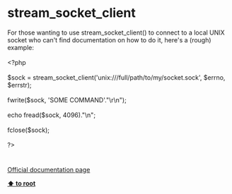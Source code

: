# stream_socket_client




<div class="phpcode"><span class="html">
For those wanting to use stream_socket_client() to connect to a local UNIX socket who can&apos;t find documentation on how to do it, here&apos;s a (rough) example:<br><br><span class="default">&lt;?php<br><br>$sock </span><span class="keyword">= </span><span class="default">stream_socket_client</span><span class="keyword">(</span><span class="string">&apos;unix:///full/path/to/my/socket.sock&apos;</span><span class="keyword">, </span><span class="default">$errno</span><span class="keyword">, </span><span class="default">$errstr</span><span class="keyword">);<br><br></span><span class="default">fwrite</span><span class="keyword">(</span><span class="default">$sock</span><span class="keyword">, </span><span class="string">&apos;SOME COMMAND&apos;</span><span class="keyword">.</span><span class="string">&quot;\r\n&quot;</span><span class="keyword">);<br><br>echo </span><span class="default">fread</span><span class="keyword">(</span><span class="default">$sock</span><span class="keyword">, </span><span class="default">4096</span><span class="keyword">).</span><span class="string">&quot;\n&quot;</span><span class="keyword">;<br><br></span><span class="default">fclose</span><span class="keyword">(</span><span class="default">$sock</span><span class="keyword">);<br><br></span><span class="default">?&gt;</span>
</span>
</div>
  

#

[Official documentation page](https://www.php.net/manual/en/function.stream-socket-client.php)

**[⬆ to root](/)**